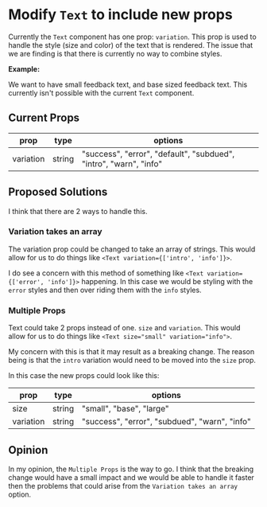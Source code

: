 # Modify `Text` to include new props

Currently the `Text` component has one prop: `variation`. This prop is used to
handle the style (size and color) of the text that is rendered. The issue that
we are finding is that there is currently no way to combine styles.

**Example:**

We want to have small feedback text, and base sized feedback text. This
currently isn't possible with the current `Text` component.

## Current Props

| prop      | type   | options                                                           |
| --------- | ------ | ----------------------------------------------------------------- |
| variation | string | "success", "error", "default", "subdued", "intro", "warn", "info" |

## Proposed Solutions

I think that there are 2 ways to handle this.

### Variation takes an array

The variation prop could be changed to take an array of strings. This would
allow for us to do things like `<Text variation={['intro', 'info']}>`.

I do see a concern with this method of something like
`<Text variation={['error', 'info']}>` happening. In this case we would be
styling with the `error` styles and then over riding them with the `info`
styles.

### Multiple Props

Text could take 2 props instead of one. `size` and `variation`. This would allow
for us to do things like `<Text size="small" variation="info">`.

My concern with this is that it may result as a breaking change. The reason
being is that the `intro` variation would need to be moved into the `size` prop.

In this case the new props could look like this:

| prop      | type   | options                                       |
| --------- | ------ | --------------------------------------------- |
| size      | string | "small", "base", "large"                      |
| variation | string | "success", "error", "subdued", "warn", "info" |

## Opinion

In my opinion, the `Multiple Props` is the way to go. I think that the breaking
change would have a small impact and we would be able to handle it faster then
the problems that could arise from the `Variation takes an array` option.
